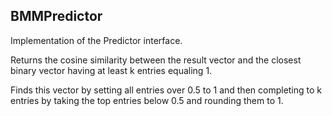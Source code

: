 ## BMMPredictor ##

Implementation of the Predictor interface.

Returns the cosine similarity between the result vector and the closest binary vector having at least k  entries equaling 1.

Finds this vector by setting all entries over 0.5 to 1 and then completing to k entries by taking the top entries below 0.5 and
rounding them to 1.